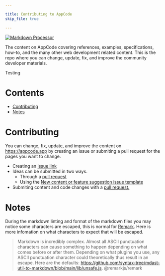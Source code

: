 ```yaml
---

title: Contributing to AppCode
skip_file: true

---
```


[![Markdown Processor](https://github.com/Expoverse/content/actions/workflows/remark.yml/badge.svg)](https://github.com/Expoverse/content/actions/workflows/remark.yml)

The content on AppCode covering references, examples, specifications, how-to, and the many other web development related content. This is the repo where you can change, update, fix, and improve the community developer materials.

Testing

# Contents

-   [Contributing](#contributing)
-   [Notes](#notes)

# Contributing

You can change, fix, update, and improve the content on https://appcode.app by creating an issue or submiting a pull request for the pages you want to change.

-   Creating an [issue link](https://github.com/Expoverse/content/issues/new?assignees=\&labels=\&template=content-bug.yml)
-   Ideas can be submitted in two ways.
    -   Through a [pull request](https://github.com/Expoverse/content/pulls)
    -   Using the [New content or feature suggestion issue template](https://github.com/Expoverse/content/issues/new?assignees=\&labels=proposal\&template=content-or-feature-suggestion.yml\&title=Enter+your+proposal+here)
-   Submiting content and code changes with a [pull request.](https://github.com/Expoverse/content/pulls)

# Notes

During the markdown linting and format of the markdown files you may notice some characters are escaped, this is normal for [Remark](https://github.com/remarkjs/remark). Here is more infomation on what characters to expect that will be escaped.

> Markdown is incredibly complex. Almost all ASCII punctuation characters can cause something to happen depending on what comes before or after them. Depending on what plugins you use, any ASCII punctuation character could theoretically thus result in an escape. Here are the defaults: https://github.com/syntax-tree/mdast-util-to-markdown/blob/main/lib/unsafe.js. @remarkjs/remark
